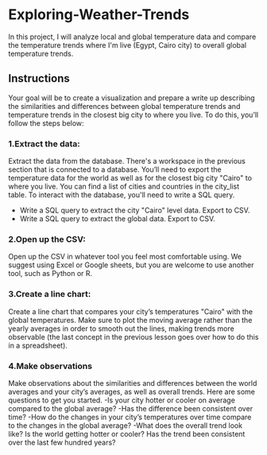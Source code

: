 # Exploring-Weather-Trends
In this project, I will analyze local and global temperature data and compare the temperature trends where I'm live (Egypt, Cairo city) to overall global temperature trends.
## Instructions
Your goal will be to create a visualization and prepare a write up describing the similarities and differences between global temperature trends and temperature trends in the closest big city to where you live. To do this, you’ll follow the steps below:

### 1.Extract the data:
Extract the data from the database. There's a workspace in the previous section that is connected to a database. You’ll need to export the temperature data for the world as well as for the closest big city "Cairo" to where you live. You can find a list of cities and countries in the city_list table. To interact with the database, you'll need to write a SQL query.
  - Write a SQL query to extract the city "Cairo" level data. Export to CSV.
  - Write a SQL query to extract the global data. Export to CSV.

### 2.Open up the CSV:
Open up the CSV in whatever tool you feel most comfortable using. We suggest using Excel or Google sheets, but you are welcome to use another tool, such as Python or R.

### 3.Create a line chart:
Create a line chart that compares your city’s temperatures "Cairo" with the global temperatures. Make sure to plot the moving average rather than the yearly averages in order to smooth out the lines, making trends more observable (the last concept in the previous lesson goes over how to do this in a spreadsheet).
### 4.Make observations
Make observations about the similarities and differences between the world averages and your city’s averages, as well as overall trends. Here are some questions to get you started.
  -Is your city hotter or cooler on average compared to the global average? 
  -Has the difference been consistent over time?
  -How do the changes in your city’s temperatures over time compare to the changes in the global average?
  -What does the overall trend look like? Is the world getting hotter or cooler? Has the trend been consistent over the last few hundred years?
